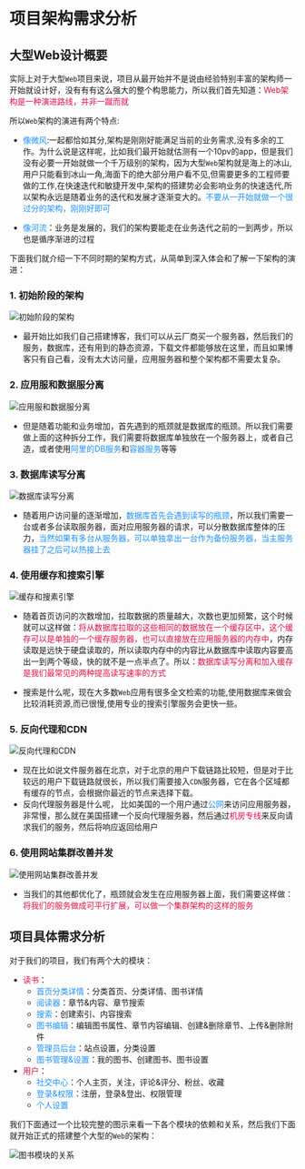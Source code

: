 # 项目架构需求分析

## 大型Web设计概要
实际上对于大型`Web`项目来说，项目从最开始并不是说由经验特别丰富的架构师一开始就设计好，没有有有这么强大的整个构思能力，所以我们首先知道：<font color=#DD1144>Web架构是一种演进路线，并非一蹴而就</font>

所以`Web`架构的演进有两个特点:
+ <font color=#1E90FF>像微风</font>:一起都恰如其分,架构是刚刚好能满足当前的业务需求,没有多余的工作。为什么说是这样呢，比如我们最开始就估测有一个10pv的app，但是我们没有必要一开始就做一个千万级别的架构，因为大型`Web`架构就是海上的冰山,用户只能看到冰山一角,海面下的绝大部分用户看不见,但需要更多的工程师要做的工作,在快速迭代和敏捷开发中,架构的搭建势必会影响业务的快速迭代,所以架构永远是随着业务的迭代和发展才逐渐变大的。<font color=#1E90FF>不要从一开始就做一个很过分的架构，刚刚好即可</font>

+ <font color=#1E90FF>像河流</font>：业务是发展的，我们的架构要能走在业务迭代之前的一到两步，所以也是循序渐进的过程

下面我们就介绍一下不同时期的架构方式，从简单到深入体会和了解一下架构的演进：

### 1. 初始阶段的架构

<img :src="$withBase('/beego_two_chushijiagou.png')" alt="初始阶段的架构">

+ 最开始比如我们自己搭建博客，我们可以从云厂商买一个服务器，然后我们的服务，数据库，还有用到的静态资源，下载文件都能够放在这里，而且如果博客只有自己看，没有太大访问量，应用服务器和整个架构都不需要太复杂。

### 2. 应用服和数据服分离

<img :src="$withBase('/beego_two_yingyongshuju.png')" alt="应用服和数据服分离">

+ 但是随着功能和业务增加，首先遇到的瓶颈就是数据库的瓶颈。所以我们需要做上面的这种拆分工作，我们需要将数据库单独放在一个服务器上，或者自己造，或者使用<font color=#1E90FF>阿里的DB服务</font>和<font color=#1E90FF>容器服务</font>等等

### 3. 数据库读写分离

<img :src="$withBase('/beego_two_zhucongfuzhi.png')" alt="数据库读写分离">

+ 随着用户访问量的逐渐增加，<font color=#1E90FF>数据库首先会遇到读写的瓶颈</font>，所以我们需要一台或者多台读取服务器，面对应用服务器的请求，可以分散数据库整体的压力，<font color=#1E90FF>当然如果有多台从服务器，可以单独拿出一台作为备份服务器，当主服务器挂了之后可以热接上去</font>

### 4. 使用缓存和搜索引擎

<img :src="$withBase('/beego_two_cacheseach.png')" alt="缓存和搜素引擎">

+ 随着首页访问的次数增加，拉取数据的质量越大，次数也更加频繁，这个时候就可以这样做：<font color=#DD1144>将从数据库拉取的这些相同的数据放在一个缓存区中，这个缓存可以是单独的一个缓存服务器，也可以直接放在应用服务器的内存中</font>，内存读取是远快于硬盘读取的，所以读取内存中的内容比从数据库中读取内容要高出一到两个等级，快的就不是一点半点了。所以：<font color=#DD1144>数据库读写分离和加入缓存是我们最常见的两种提高读写速率的方式</font>

+ 搜索是什么呢，现在大多数`Web`应用有很多全文检索的功能,使用数据库来做会比较消耗资源,而已很慢,使用专业的搜索引擎服务会更快一些。

### 5. 反向代理和CDN

<img :src="$withBase('/beego_two_fanxiangdaili.png')" alt="反向代理和CDN">

+ 现在比如说文件服务器在北京，对于北京的用户下载链路比较短，但是对于比较远的用户下载链路就很长，所以我们需要接入`CDN`服务器，它在各个区域都有缓存的节点，会根据你最近的节点来选择下载。
+ 反向代理服务器是什么呢， 比如美国的一个用户通过<font color=#1E90FF>公网</font>来访问应用服务器，非常慢，那么就在美国搭建一个反向代理服务器，然后通过<font color=#DD1144>机房专线</font>来反向请求我们的服务，然后将响应返回给用户

### 6. 使用网站集群改善并发

<img :src="$withBase('/beego_two_fuzaijunheng.png')" alt="使用网站集群改善并发">

+ 当我们的其他都优化了，瓶颈就会发生在应用服务器上面，我们需要这样做：<font color=#DD1144>将我们的服务做成可平行扩展，可以做一个集群架构的这样的服务</font>

## 项目具体需求分析
对于我们的项目，我们有两个大的模块：
+ <font color=#DD1144>读书</font>：
  + <font color=#1E90FF>首页分类详情</font>：分类首页、分类详情、图书详情
  + <font color=#1E90FF>阅读器</font>：章节&内容、章节搜索
  + <font color=#1E90FF>搜索</font>：创建索引、内容搜索
  + <font color=#1E90FF>图书编辑</font>：编辑图书属性、章节内容编辑、创建&删除章节、上传&删除附件
  + <font color=#1E90FF>管理员后台</font>：站点设置，分类设置
  + <font color=#1E90FF>图书管理&设置</font>：我的图书、创建图书、图书设置
+ <font color=#DD1144>用户</font>：
  + <font color=#1E90FF>社交中心</font>：个人主页，关注，评论&评分、粉丝、收藏
  + <font color=#1E90FF>登录&权限</font>：注册，登录&登出、权限管理
  + <font color=#1E90FF>个人设置</font>

我们下面通过一个比较完整的图示来看一下各个模块的依赖和关系，然后我们下面就开始正式的搭建整个大型的`Web`的架构：

<img :src="$withBase('/beego_two_projectfenlei.png')" alt="图书模块的关系">

